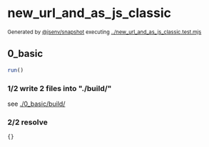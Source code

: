 # new_url_and_as_js_classic

<sub>
  Generated by <a href="https://github.com/jsenv/core/tree/main/packages/independent/snapshot">@jsenv/snapshot</a> executing <a href="../new_url_and_as_js_classic.test.mjs">../new_url_and_as_js_classic.test.mjs</a>
</sub>

## 0_basic

```js
run()
```

### 1/2 write 2 files into "./build/"

see [./0_basic/build/](./0_basic/build/)

### 2/2 resolve

```js
{}
```